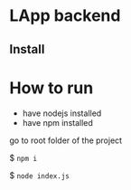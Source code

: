 # LApp backend

## Install

# How to run

 - have nodejs installed
 - have npm installed

go to root folder of the project 

$ `npm i` 
 
$ `node index.js` 
